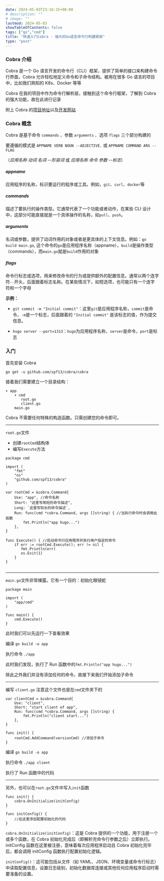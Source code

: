 ```yaml
---
date: 2024-05-03T23:16:15+08:00
# description: ""
# image: ""
lastmod: 2024-05-03
showTableOfContents: false
tags: ["go","cmd"]
title: "快速入门Cobra - 强大的Go语言命令行构建框架"
type: "post"
---
```


### Cobra 介绍

Cobra 是一个 Go 语言开发的命令行（CLI）框架，提供了简单的接口来构建命令行界面，Cobra 允许轻松地定义命令和子命令结构。被用在很多 Go 语言的项目中，比如我们熟知的 K8s、Docker 等等

Cobra 在我的项目中作为命令行解析层，接触到这个命令行框架，了解到 Cobra 的强大功能，故在此进行记录

附上 Cobra 的[项目地址](https://github.com/spf13/cobra)以及[开发网站](https://cobra.dev)

### Cobra 概念

Cobra 是基于命令 `commands` 、参数 `arguments` 、选项 `flags` 三个部分构建的

要遵循的模式是 `APPNAME VERB NOUN --ADJECTIVE.` 或 `APPNAME COMMAND ARG --FLAG`

（_应用名称 动词 名词 --形容词_ 或 _应用名称 命令 参数 --标志_）

##### appname

应用程序的名称，标识要运行的程序或工具。例如，`git`、`curl`、`docker`等

##### commands

描述了要执行的操作类型。它通常代表了一个功能或者动作，在某些 CLI 设计中，这部分可能直接就是一个具体操作的名称，如`pull`、`push`。

##### arguments

名词或参数，提供了动词作用的对象或者是更具体的上下文信息。例如：`go build main.go`,
这个命令的`go`是应用程序名称（appname），`build`是操作类型（commands），而`main.go`就是`build`作用的对象

##### flags

命令行标志或选项，用来修改命令的行为或提供额外的配置信息。通常以两个连字符`--`开头，后面跟着标志名称。在某些情况下，如短选项，也可能只有一个连字符和一个字母

**示例：**

- `git commit -m "Initial commit"`：这里`git`是应用程序名称，`commit`是命令，`-m`是一个标志，后面跟着的 `"Initial commit"` 是该标志的值，作为提交信息。

- `hugo server --port=1313`：`hugo`为应用程序名称，`server`是命令，`port`是标志

### 入门

首先安装 Cobra

`go get -u github.com/spf13/cobra/cobra`

接着我们需要建立一个目录结构：

```
▾ app
    ▾ cmd
       root.go
       client.go
    main.go
```

Cobra 不需要任何特殊的构造函数。只需创建您的命令即可。

---

`root.go`文件

- 创建`rootCmd`结构体
- 编写`Execute`方法

```
package cmd

import (
    "fmt"
    "os"
    "github.com/spf13/cobra"
)

var rootCmd = &cobra.Command{
    Use: "app", //命令名称
    Short: "这里写简短的命令描述",
    Long: `这里写较长的命令描述`,
    Run: func(cmd *cobra.Command, args []string) { //当执行命令时会调用此函数
        fmt.Println("app hugo...")
    },
}

func Execute() { //启动命令行应用程序并执行用户指定的命令
    if err := rootCmd.Execute(); err != nil {
       fmt.Println(err)
       os.Exit(1)
    }
}


```

---

`main.go`文件非常裸露。它有一个目的：初始化眼镜蛇

```
package main

import (
    "app/cmd"
)

func main() {
    cmd.Execute()
}
```

此时我们可以先运行一下查看效果

编译 `go build -o app`

执行命令 `./app`

此时我们发现，执行了 Run 函数中的`fmt.Println("app hugo...")`

除此之外我们并没有添加任何的命令，故接下来我们开始添加子命令

---

编写 `client.go` 注意这个文件也是在`cmd`文件夹下的

```
var clientCmd = &cobra.Command{
    Use: "client",
    Short: "start client of app",
    Run: func(cmd *cobra.Command, args []string) {
        fmt.Println("client start...")
    },
}

func init() {
    rootCmd.AddCommand(versionCmd) //添加子命令
}
```

编译 `go build -o app`

执行命令 `./app client`

执行了 Run 函数中的代码

---

另外，也可以在`root.go`文件中写入`init`函数

```
func init() {
    cobra.OnInitialize(initConfig)
}

func initConfig() {
    //在这里添加配置初始化的代码
}
```

`cobra.OnInitialize(initConfig)`：这是 Cobra 提供的一个功能，用于注册一个或多个函数，在 Cobra 初始化完成后（即解析完命令行参数之后）立即执行。initConfig 函数在这里被注册，意味着每次应用程序启动且 Cobra 初始化完毕后，都会调用 initConfig 函数执行配置初始化逻辑。

`initConfig()`：这可能包括从文件（如 YAML、JSON、环境变量或命令行标志）中读取配置信息，设置日志级别，初始化数据库连接或其他任何应用程序启动时需要准备的设置。
